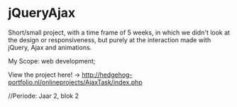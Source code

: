 # jQueryAjax
Short/small project, with a time frame of 5 weeks, in which we didn't look at the design or responsiveness, but purely 
at the interaction made with jQuery, Ajax and animations.

My Scope: web development;

View the project here! -> http://hedgehog-portfolio.nl/onlineprojects/AjaxTask/index.php

//Periode: Jaar 2, blok 2
